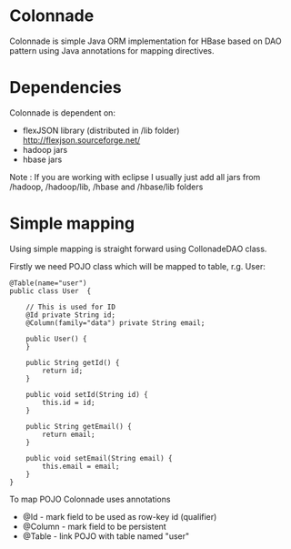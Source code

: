 Colonnade
=========

Colonnade is simple Java ORM implementation for HBase based on DAO pattern using Java annotations for mapping directives.

Dependencies
============

Colonnade is dependent on:

- flexJSON library (distributed in /lib folder) http://flexjson.sourceforge.net/
- hadoop jars
- hbase jars

Note : If you are working with eclipse I usually just add all jars from /hadoop, /hadoop/lib, /hbase and /hbase/lib folders

Simple mapping
==============

Using simple mapping is straight forward using CollonadeDAO class. 

Firstly we need POJO class which will be mapped to table, r.g. User:

```
@Table(name="user")
public class User  {
	
	// This is used for ID
	@Id private String id;
	@Column(family="data") private String email;
	
	public User() {	
	}

	public String getId() {
		return id;
	}

	public void setId(String id) {
		this.id = id;
	}

	public String getEmail() {
		return email;
	}

	public void setEmail(String email) {
		this.email = email;
	}
}

```

To map POJO Colonnade uses annotations

- @Id - mark field to be used as row-key id (qualifier)
- @Column - mark field to be persistent
- @Table - link POJO with table named "user"

